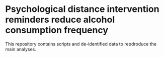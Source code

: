 # Psychological distance intervention reminders reduce alcohol consumption frequency

This repository contains scripts and de-identified data to repdroduce the main analyses. 



